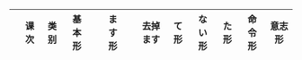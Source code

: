 |     | 课次 | 类别         | 基本形                        |                | ます形                           |                  | 去掉ます     | て形           | ない形             | た形             | 命令形         | 意志形           |
| --- | ---- | ------------ | ----------------------------- | -------------- | -------------------------------- | ---------------- | ------------ | -------------- | ------------------ | ---------------- | -------------- | ---------------- |